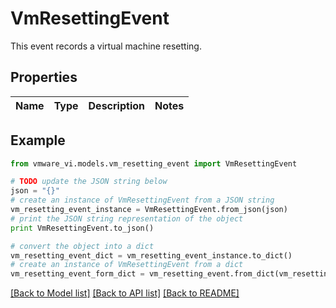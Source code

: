 # VmResettingEvent

This event records a virtual machine resetting. 

## Properties
Name | Type | Description | Notes
------------ | ------------- | ------------- | -------------

## Example

```python
from vmware_vi.models.vm_resetting_event import VmResettingEvent

# TODO update the JSON string below
json = "{}"
# create an instance of VmResettingEvent from a JSON string
vm_resetting_event_instance = VmResettingEvent.from_json(json)
# print the JSON string representation of the object
print VmResettingEvent.to_json()

# convert the object into a dict
vm_resetting_event_dict = vm_resetting_event_instance.to_dict()
# create an instance of VmResettingEvent from a dict
vm_resetting_event_form_dict = vm_resetting_event.from_dict(vm_resetting_event_dict)
```
[[Back to Model list]](../README.md#documentation-for-models) [[Back to API list]](../README.md#documentation-for-api-endpoints) [[Back to README]](../README.md)


